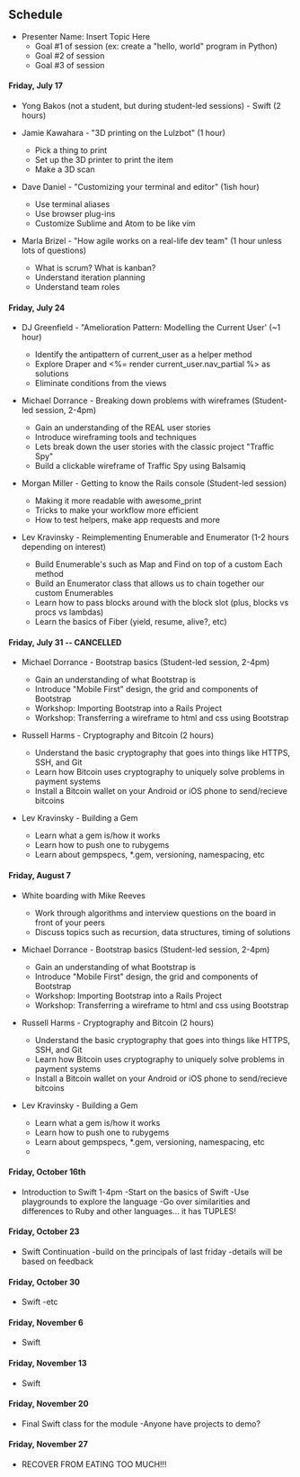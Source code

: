 ## Schedule

* Presenter Name: Insert Topic Here
  - Goal #1 of session (ex: create a "hello, world" program in Python)
  - Goal #2 of session
  - Goal #3 of session

#### Friday, July 17

* Yong Bakos (not a student, but during student-led sessions) - Swift (2 hours)

* Jamie Kawahara - "3D printing on the Lulzbot" (1 hour)
  - Pick a thing to print
  - Set up the 3D printer to print the item
  - Make a 3D scan

* Dave Daniel - "Customizing your terminal and editor" (1ish hour)
  - Use terminal aliases
  - Use browser plug-ins
  - Customize Sublime and Atom to be like vim
  
* Marla Brizel - "How agile works on a real-life dev team" (1 hour unless lots of questions)
  - What is scrum? What is kanban?
  - Understand iteration planning
  - Understand team roles

#### Friday, July 24

* DJ Greenfield - "Amelioration Pattern: Modelling the Current User' (~1 hour)
  - Identify the antipattern of current_user as a helper method
  - Explore Draper and <%= render current_user.nav_partial %> as solutions
  - Eliminate conditions from the views

* Michael Dorrance - Breaking down problems with wireframes (Student-led session, 2-4pm)
  - Gain an understanding of the REAL user stories
  - Introduce wireframing tools and techniques
  - Lets break down the user stories with the classic project "Traffic Spy"
  - Build a clickable wireframe of Traffic Spy using Balsamiq

* Morgan Miller - Getting to know the Rails console (Student-led session)
  - Making it more readable with awesome_print 
  - Tricks to make your workflow more efficient
  - How to test helpers, make app requests and more
  
* Lev Kravinsky - Reimplementing Enumerable and Enumerator (1-2 hours depending on interest)
  - Build Enumerable's such as Map and Find on top of a custom Each method
  - Build an Enumerator class that allows us to chain together our custom Enumerables
  - Learn how to pass blocks around with the block slot (plus, blocks vs procs vs lambdas)
  - Learn the basics of Fiber (yield, resume, alive?, etc)

#### Friday, July 31 -- CANCELLED
* Michael Dorrance - Bootstrap basics (Student-led session, 2-4pm)
  - Gain an understanding of what Bootstrap is
  - Introduce "Mobile First" design, the grid and components of Bootstrap
  - Workshop: Importing Bootstrap into a Rails Project
  - Workshop: Transferring a wireframe to html and css using Bootstrap

* Russell Harms - Cryptography and Bitcoin (2 hours)
  - Understand the basic cryptography that goes into things like HTTPS, SSH, and Git
  - Learn how Bitcoin uses cryptography to uniquely solve problems in payment systems
  - Install a Bitcoin wallet on your Android or iOS phone to send/recieve bitcoins
  
* Lev Kravinsky - Building a Gem 
  - Learn what a gem is/how it works
  - Learn how to push one to rubygems
  - Learn about gempspecs, *.gem, versioning, namespacing, etc

#### Friday, August 7
* White boarding with Mike Reeves
  - Work through algorithms and interview questions on the board in front of your peers
  - Discuss topics such as recursion, data structures, timing of solutions
  
* Michael Dorrance - Bootstrap basics (Student-led session, 2-4pm)
  - Gain an understanding of what Bootstrap is
  - Introduce "Mobile First" design, the grid and components of Bootstrap
  - Workshop: Importing Bootstrap into a Rails Project
  - Workshop: Transferring a wireframe to html and css using Bootstrap

* Russell Harms - Cryptography and Bitcoin (2 hours)
  - Understand the basic cryptography that goes into things like HTTPS, SSH, and Git
  - Learn how Bitcoin uses cryptography to uniquely solve problems in payment systems
  - Install a Bitcoin wallet on your Android or iOS phone to send/recieve bitcoins
  
* Lev Kravinsky - Building a Gem 
  - Learn what a gem is/how it works
  - Learn how to push one to rubygems
  - Learn about gempspecs, *.gem, versioning, namespacing, etc
  - 
  
#### Friday, October 16th
* Introduction to Swift 1-4pm
  -Start on the basics of Swift
  -Use playgrounds to explore the language
  -Go over similarities and differences to Ruby and other languages... it has TUPLES!

#### Friday, October 23
* Swift Continuation
  -build on the principals of last friday
  -details will be based on feedback


#### Friday, October 30
* Swift
  -etc



#### Friday, November 6
* Swift


#### Friday, November 13
* Swift


#### Friday, November 20
* Final Swift class for the module
  -Anyone have projects to demo?


#### Friday, November 27
 - RECOVER FROM EATING TOO MUCH!!!

